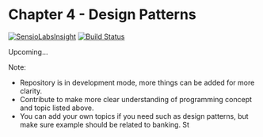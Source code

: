 # Chapter 4 - Design Patterns

[![SensioLabsInsight](https://insight.sensiolabs.com/projects/8fff287c-ba42-490f-bc31-3c7c804d9006/mini.png)](https://insight.sensiolabs.com/projects/8fff287c-ba42-490f-bc31-3c7c804d9006)
[![Build Status](https://travis-ci.org/Modelizer/Bank.svg?branch=CHAPTER-4)](https://travis-ci.org/Modelizer/Bank)

Upcoming...

Note:

* Repository is in development mode, more things can be added for more clarity.
* Contribute to make more clear understanding of programming concept and topic listed above.
* You can add your own topics if you need such as design patterns, but make sure example should be related to banking.
St
